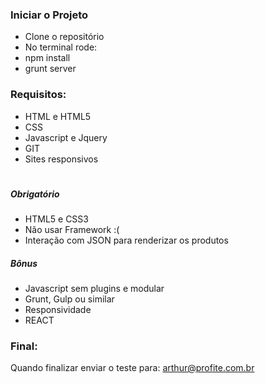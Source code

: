 ### Iniciar o Projeto
* Clone o repositório
* No terminal rode:
* npm install
* grunt server

### Requisitos:
* HTML e HTML5
* CSS
* Javascript e Jquery
* GIT
* Sites responsivos

#
##### Obrigatório
* HTML5 e CSS3
* Não usar Framework :(
* Interação com JSON para renderizar os produtos

##### Bônus
* Javascript sem plugins e modular
* Grunt, Gulp ou similar
* Responsividade
* REACT

### Final:
Quando finalizar enviar o teste para: arthur@profite.com.br
